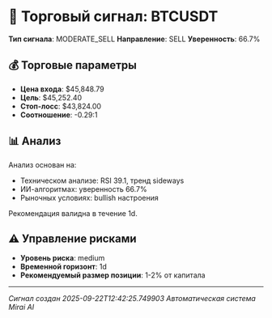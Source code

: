 
# 🎯 Торговый сигнал: BTCUSDT

**Тип сигнала**: MODERATE_SELL
**Направление**: SELL
**Уверенность**: 66.7%

## 💰 Торговые параметры
- **Цена входа**: $45,848.79
- **Цель**: $45,252.40
- **Стоп-лосс**: $43,824.00
- **Соотношение**: -0.29:1

## 📊 Анализ

Анализ основан на:
- Техническом анализе: RSI 39.1, тренд sideways
- ИИ-алгоритмах: уверенность 66.7%
- Рыночных условиях: bullish настроения

Рекомендация валидна в течение 1d.
        

## ⚠️ Управление рисками
- **Уровень риска**: medium
- **Временной горизонт**: 1d
- **Рекомендуемый размер позиции**: 1-2% от капитала

---
*Сигнал создан 2025-09-22T12:42:25.749903*
*Автоматическая система Mirai AI*
        